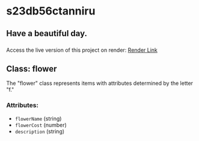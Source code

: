 # s23db56ctanniru

## Have a beautiful day.
### 

Access the live version of this project on render: [Render Link](https://s23db56tannirulab.onrender.com)

## Class: flower
The "flower" class represents items with attributes determined by the letter "f."

### Attributes:
- `flowerName` (string)
- `flowerCost` (number)
- `description` (string)
